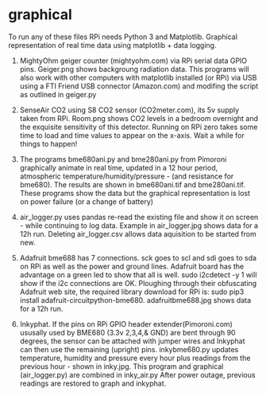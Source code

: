 # graphical
To run any of these files RPi needs Python 3 and Matplotlib.
Graphical representation of real time data using matplotlib + data logging. 

1. MightyOhm geiger counter (mightyohm.com) via RPi serial data GPIO pins. Geiger.png shows backgroung radiation data. This programs will also work with other computers with matplotlib installed (or RPi) via USB using a FTI Friend USB connector (Amazon.com) and modifing the script as outlined in geiger.py

2. SenseAir CO2 using S8 CO2 sensor (CO2meter.com), its 5v supply taken from RPi. Room.png shows CO2 levels in a bedroom overnight and the exquisite sensitivity of this detector. Running on RPi zero takes some time to load and time values to appear on the x-axis. Wait a while for things to happen!

3. The programs bme680ani.py and bme280ani.py from Pimoroni graphically animate in real time, updated in a 12 hour period, atmospheric temperature/humidity/pressure - (and resistance for bme680). The results are shown in bme680ani.tif and bme280ani.tif.  These programs show the data but the graphical representation is lost on power failure (or a change of battery) 

4. air_logger.py uses pandas re-read the existing file and show it on screen - while continuing to log data. Example in air_logger.jpg shows data for a 12h run. Deleting air_logger.csv allows data aquisition to be started from new.

5.  Adafruit bme688 has 7 connections. sck goes to scl and sdi goes to sda on RPi as well as the power and ground lines. Adafruit board has the advantage on a green led  to show that all is well. sudo i2cdetect -y 1 will show if the i2c connections are OK. Ploughing through their obfuscating Adafruit web site, the required library       download for RPi is: sudo pip3 install adafruit-circuitpython-bme680. adafruitbme688.jpg shows data for a 12h run. 
 
6. Inkyphat.  If the pins on RPi GPIO header extender(Pimoroni.com) ususally used by BME680 (3.3v 2,3,4,& GND) are bent through 90 degrees, the sensor can be attached with jumper wires and Inkyphat can then use the remaining (upright) pins. inkybme680.py updates temperature, humidity and pressure every hour plus readings from the previous hour - shown in inky.jpg. This program and graphical (air_logger.py) are combined in inky_air.py    After power outage, previous readings are restored to graph and inkyphat.  

